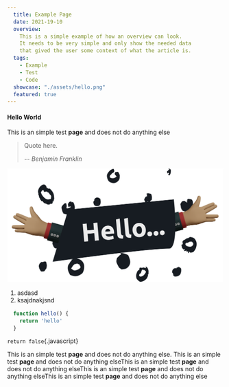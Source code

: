 ```yaml
---
  title: Example Page
  date: 2021-19-10
  overview:
    This is a simple example of how an overview can look.
    It needs to be very simple and only show the needed data
    that gived the user some context of what the article is.
  tags:
    - Example
    - Test
    - Code
  showcase: "./assets/hello.png"
  featured: true
---
```


#### Hello World

This is an simple test **page** and does not do anything else


> Quote here.
>
> -- <cite>Benjamin Franklin</cite>

![alt](./assets/hello.png)

1. asdasd
1. ksajdnakjsnd

```js
  function hello() {
    return 'hello'
  }
```

`return false`{.javascript}

This is an simple test **page** and does not do anything else.
This is an simple test **page** and does not do anything elseThis is an simple test **page** and does not do anything elseThis is an simple test **page** and does not do anything elseThis is an simple test **page** and does not do anything else  
